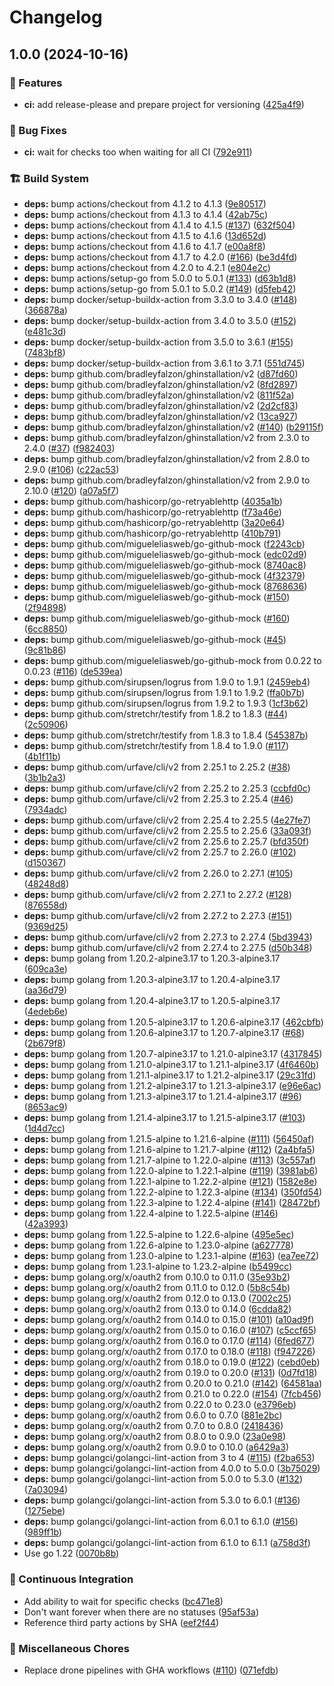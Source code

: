# Changelog

## 1.0.0 (2024-10-16)


### 🎉 Features

* **ci:** add release-please and prepare project for versioning ([425a4f9](https://github.com/80486858/repo-1/commit/425a4f9b3462906c5acc588b0866b3e161ede170))


### 🐛 Bug Fixes

* **ci:** wait for checks too when waiting for all CI ([792e911](https://github.com/80486858/repo-1/commit/792e911567a8dba152d4e9fe8e67923fc3a73547))


### 🏗️ Build System

* **deps:** bump actions/checkout from 4.1.2 to 4.1.3 ([9e80517](https://github.com/80486858/repo-1/commit/9e805174e59f56d4b62dfd617217c60f85923ca0))
* **deps:** bump actions/checkout from 4.1.3 to 4.1.4 ([42ab75c](https://github.com/80486858/repo-1/commit/42ab75c3c37dae87125e8588252ac4d5f35d6016))
* **deps:** bump actions/checkout from 4.1.4 to 4.1.5 ([#137](https://github.com/80486858/repo-1/issues/137)) ([632f504](https://github.com/80486858/repo-1/commit/632f504857f55fe7b6899c494d2d3c3fdd8e11db))
* **deps:** bump actions/checkout from 4.1.5 to 4.1.6 ([13d652d](https://github.com/80486858/repo-1/commit/13d652d529b4a3a85afb9fe99657c74983fc9ae4))
* **deps:** bump actions/checkout from 4.1.6 to 4.1.7 ([e00a8f8](https://github.com/80486858/repo-1/commit/e00a8f80f8495fbbb8d6afd51130d65321a7fa4a))
* **deps:** bump actions/checkout from 4.1.7 to 4.2.0 ([#166](https://github.com/80486858/repo-1/issues/166)) ([be3d4fd](https://github.com/80486858/repo-1/commit/be3d4fd6ae6105d28e332630c5c81de036a4ab31))
* **deps:** bump actions/checkout from 4.2.0 to 4.2.1 ([e804e2c](https://github.com/80486858/repo-1/commit/e804e2ca32774bc6a42962e03fe4f9c9b7d8d67b))
* **deps:** bump actions/setup-go from 5.0.0 to 5.0.1 ([#133](https://github.com/80486858/repo-1/issues/133)) ([d63b1d8](https://github.com/80486858/repo-1/commit/d63b1d8ce7e1a4ee595108ee15c8a263b4e8e496))
* **deps:** bump actions/setup-go from 5.0.1 to 5.0.2 ([#149](https://github.com/80486858/repo-1/issues/149)) ([d5feb42](https://github.com/80486858/repo-1/commit/d5feb4252245c6265f1b63be4bbca9a2a2ebe63a))
* **deps:** bump docker/setup-buildx-action from 3.3.0 to 3.4.0 ([#148](https://github.com/80486858/repo-1/issues/148)) ([366878a](https://github.com/80486858/repo-1/commit/366878a4d29ecca798a499ca01ba48dbe6f1b7ca))
* **deps:** bump docker/setup-buildx-action from 3.4.0 to 3.5.0 ([#152](https://github.com/80486858/repo-1/issues/152)) ([e481c3d](https://github.com/80486858/repo-1/commit/e481c3d62cfe0ed6cae46c1e693ee1049fc5c386))
* **deps:** bump docker/setup-buildx-action from 3.5.0 to 3.6.1 ([#155](https://github.com/80486858/repo-1/issues/155)) ([7483bf8](https://github.com/80486858/repo-1/commit/7483bf84a8b3d6dff6a34e2e860692bd9e0e08fe))
* **deps:** bump docker/setup-buildx-action from 3.6.1 to 3.7.1 ([551d745](https://github.com/80486858/repo-1/commit/551d745365d5de13d04e8c5e1b989b7712161a36))
* **deps:** bump github.com/bradleyfalzon/ghinstallation/v2 ([d87fd60](https://github.com/80486858/repo-1/commit/d87fd603c62061afabf12c12083062b3b07a98db))
* **deps:** bump github.com/bradleyfalzon/ghinstallation/v2 ([8fd2897](https://github.com/80486858/repo-1/commit/8fd2897bc5d190a39a18a747e95376346943f597))
* **deps:** bump github.com/bradleyfalzon/ghinstallation/v2 ([811f52a](https://github.com/80486858/repo-1/commit/811f52a04cc5f7d4de7b0e92c6cdce71fbf8b977))
* **deps:** bump github.com/bradleyfalzon/ghinstallation/v2 ([2d2cf83](https://github.com/80486858/repo-1/commit/2d2cf8326e4b1addaedddb189e1b4817ecbc6b11))
* **deps:** bump github.com/bradleyfalzon/ghinstallation/v2 ([13ca927](https://github.com/80486858/repo-1/commit/13ca9278f445a73d1d96bdb1322c6a6c9049b2d1))
* **deps:** bump github.com/bradleyfalzon/ghinstallation/v2 ([#140](https://github.com/80486858/repo-1/issues/140)) ([b29115f](https://github.com/80486858/repo-1/commit/b29115ff3ff9108e03d737f552609845e7d83c75))
* **deps:** bump github.com/bradleyfalzon/ghinstallation/v2 from 2.3.0 to 2.4.0 ([#37](https://github.com/80486858/repo-1/issues/37)) ([f982403](https://github.com/80486858/repo-1/commit/f9824036b10f470bdf85d2f99c35472965c43875))
* **deps:** bump github.com/bradleyfalzon/ghinstallation/v2 from 2.8.0 to 2.9.0 ([#106](https://github.com/80486858/repo-1/issues/106)) ([c22ac53](https://github.com/80486858/repo-1/commit/c22ac53e892927e904f0dcaf8a541020f3c3e5d2))
* **deps:** bump github.com/bradleyfalzon/ghinstallation/v2 from 2.9.0 to 2.10.0 ([#120](https://github.com/80486858/repo-1/issues/120)) ([a07a5f7](https://github.com/80486858/repo-1/commit/a07a5f70f67a76e5f85a7677c1b29be362ee8dc4))
* **deps:** bump github.com/hashicorp/go-retryablehttp ([4035a1b](https://github.com/80486858/repo-1/commit/4035a1b36a01882581cbaa68c7ff0eac54196a3f))
* **deps:** bump github.com/hashicorp/go-retryablehttp ([f73a46e](https://github.com/80486858/repo-1/commit/f73a46e0845d0662558ee86ac5456d3ada490e82))
* **deps:** bump github.com/hashicorp/go-retryablehttp ([3a20e64](https://github.com/80486858/repo-1/commit/3a20e6400811e32ac7baf197285ac5946bfa25bc))
* **deps:** bump github.com/hashicorp/go-retryablehttp ([410b791](https://github.com/80486858/repo-1/commit/410b791d4d6e3e24710dad75cf45336b67bf32b3))
* **deps:** bump github.com/migueleliasweb/go-github-mock ([f2243cb](https://github.com/80486858/repo-1/commit/f2243cbaa222a92c439327211d6fd6f77fde2165))
* **deps:** bump github.com/migueleliasweb/go-github-mock ([edc02d9](https://github.com/80486858/repo-1/commit/edc02d930587b0704e9771d855851147c1585ed8))
* **deps:** bump github.com/migueleliasweb/go-github-mock ([8740ac8](https://github.com/80486858/repo-1/commit/8740ac8ad5cfd5a08bb99d12d845a9b71720cfc6))
* **deps:** bump github.com/migueleliasweb/go-github-mock ([4f32379](https://github.com/80486858/repo-1/commit/4f3237945ad17914c1dd8e48609e9be62046c711))
* **deps:** bump github.com/migueleliasweb/go-github-mock ([8768636](https://github.com/80486858/repo-1/commit/8768636773729dc5543f491a8b8266d1f51c3c50))
* **deps:** bump github.com/migueleliasweb/go-github-mock ([#150](https://github.com/80486858/repo-1/issues/150)) ([2f94898](https://github.com/80486858/repo-1/commit/2f94898f91618c5cdd3e4aaa87e4823834a12d36))
* **deps:** bump github.com/migueleliasweb/go-github-mock ([#160](https://github.com/80486858/repo-1/issues/160)) ([6cc8850](https://github.com/80486858/repo-1/commit/6cc88504a81af5b8684faca1040760259b2f3cef))
* **deps:** bump github.com/migueleliasweb/go-github-mock ([#45](https://github.com/80486858/repo-1/issues/45)) ([9c81b86](https://github.com/80486858/repo-1/commit/9c81b86bc296db1765a89fae687063f9aaf700a5))
* **deps:** bump github.com/migueleliasweb/go-github-mock from 0.0.22 to 0.0.23 ([#116](https://github.com/80486858/repo-1/issues/116)) ([de539ea](https://github.com/80486858/repo-1/commit/de539eab4d93937ff0b9f36f8c3c9c7dbfcd6959))
* **deps:** bump github.com/sirupsen/logrus from 1.9.0 to 1.9.1 ([2459eb4](https://github.com/80486858/repo-1/commit/2459eb4b5a31a35e1479a24b2b1d130b9150019d))
* **deps:** bump github.com/sirupsen/logrus from 1.9.1 to 1.9.2 ([ffa0b7b](https://github.com/80486858/repo-1/commit/ffa0b7b742efafbdcb18e51fa116d009e18db81d))
* **deps:** bump github.com/sirupsen/logrus from 1.9.2 to 1.9.3 ([1cf3b62](https://github.com/80486858/repo-1/commit/1cf3b62cfe918aa6b85554d3386a0f58e939a620))
* **deps:** bump github.com/stretchr/testify from 1.8.2 to 1.8.3 ([#44](https://github.com/80486858/repo-1/issues/44)) ([2c50906](https://github.com/80486858/repo-1/commit/2c50906cf3dc859cac5e5de84d9f8d565e9b8d76))
* **deps:** bump github.com/stretchr/testify from 1.8.3 to 1.8.4 ([545387b](https://github.com/80486858/repo-1/commit/545387b75ddfb8870acb70f48cfaa896feee9da3))
* **deps:** bump github.com/stretchr/testify from 1.8.4 to 1.9.0 ([#117](https://github.com/80486858/repo-1/issues/117)) ([4b1f11b](https://github.com/80486858/repo-1/commit/4b1f11b439b402889e13e8720e4d86977e164b38))
* **deps:** bump github.com/urfave/cli/v2 from 2.25.1 to 2.25.2 ([#38](https://github.com/80486858/repo-1/issues/38)) ([3b1b2a3](https://github.com/80486858/repo-1/commit/3b1b2a3e04eec0f0f5070f971e558774d1a36f8c))
* **deps:** bump github.com/urfave/cli/v2 from 2.25.2 to 2.25.3 ([ccbfd0c](https://github.com/80486858/repo-1/commit/ccbfd0c586fb19d423d87f9f49c456b05ae2aef9))
* **deps:** bump github.com/urfave/cli/v2 from 2.25.3 to 2.25.4 ([#46](https://github.com/80486858/repo-1/issues/46)) ([7934adc](https://github.com/80486858/repo-1/commit/7934adcc1c3259bebf29776ef6e344fa39d0a020))
* **deps:** bump github.com/urfave/cli/v2 from 2.25.4 to 2.25.5 ([4e27fe7](https://github.com/80486858/repo-1/commit/4e27fe7f8fcbf88e9d71f905f761b1637b08c6eb))
* **deps:** bump github.com/urfave/cli/v2 from 2.25.5 to 2.25.6 ([33a093f](https://github.com/80486858/repo-1/commit/33a093f752f198db005beabe81cc9c498c9ede22))
* **deps:** bump github.com/urfave/cli/v2 from 2.25.6 to 2.25.7 ([bfd350f](https://github.com/80486858/repo-1/commit/bfd350f11c6c8f04d2b1301c2749e780f7030786))
* **deps:** bump github.com/urfave/cli/v2 from 2.25.7 to 2.26.0 ([#102](https://github.com/80486858/repo-1/issues/102)) ([d150367](https://github.com/80486858/repo-1/commit/d15036718d2bc40a02e5f8ae89c9756d955340ac))
* **deps:** bump github.com/urfave/cli/v2 from 2.26.0 to 2.27.1 ([#105](https://github.com/80486858/repo-1/issues/105)) ([48248d8](https://github.com/80486858/repo-1/commit/48248d8543d36edd841b2a8e82d2d75a992278f4))
* **deps:** bump github.com/urfave/cli/v2 from 2.27.1 to 2.27.2 ([#128](https://github.com/80486858/repo-1/issues/128)) ([876558d](https://github.com/80486858/repo-1/commit/876558d4fa98cf8502b237bdb95c30aa83e3718f))
* **deps:** bump github.com/urfave/cli/v2 from 2.27.2 to 2.27.3 ([#151](https://github.com/80486858/repo-1/issues/151)) ([9369d25](https://github.com/80486858/repo-1/commit/9369d257c6d2c5beed6b8b0792f391e95edf5d45))
* **deps:** bump github.com/urfave/cli/v2 from 2.27.3 to 2.27.4 ([5bd3943](https://github.com/80486858/repo-1/commit/5bd3943b315b48d34db11273f1d3d006a4ac7aa4))
* **deps:** bump github.com/urfave/cli/v2 from 2.27.4 to 2.27.5 ([d50b348](https://github.com/80486858/repo-1/commit/d50b3489a6b738e03417e2547275b082b69ffd29))
* **deps:** bump golang from 1.20.2-alpine3.17 to 1.20.3-alpine3.17 ([609ca3e](https://github.com/80486858/repo-1/commit/609ca3e4bb381194cce3ac7eafcb6abff99e0fc1))
* **deps:** bump golang from 1.20.3-alpine3.17 to 1.20.4-alpine3.17 ([aa36d79](https://github.com/80486858/repo-1/commit/aa36d7928176a6411856f7f013b54bb90b57218f))
* **deps:** bump golang from 1.20.4-alpine3.17 to 1.20.5-alpine3.17 ([4edeb6e](https://github.com/80486858/repo-1/commit/4edeb6e6b268ebbb08a7b7bfc98a48ef4423cf51))
* **deps:** bump golang from 1.20.5-alpine3.17 to 1.20.6-alpine3.17 ([462cbfb](https://github.com/80486858/repo-1/commit/462cbfb8e21fcd1e92af6ff7e06993ff35fd5dd9))
* **deps:** bump golang from 1.20.6-alpine3.17 to 1.20.7-alpine3.17 ([#68](https://github.com/80486858/repo-1/issues/68)) ([2b679f8](https://github.com/80486858/repo-1/commit/2b679f86fe57a4f5a147dc1cc0f22889a93f213d))
* **deps:** bump golang from 1.20.7-alpine3.17 to 1.21.0-alpine3.17 ([4317845](https://github.com/80486858/repo-1/commit/4317845795cfe8e38212b59866e6ef8b454452f9))
* **deps:** bump golang from 1.21.0-alpine3.17 to 1.21.1-alpine3.17 ([4f6460b](https://github.com/80486858/repo-1/commit/4f6460be0ad0f7938c80ba044564113c9ff8a008))
* **deps:** bump golang from 1.21.1-alpine3.17 to 1.21.2-alpine3.17 ([29c31fd](https://github.com/80486858/repo-1/commit/29c31fdc879eacd0b430585e2071012b0cb7ada5))
* **deps:** bump golang from 1.21.2-alpine3.17 to 1.21.3-alpine3.17 ([e96e6ac](https://github.com/80486858/repo-1/commit/e96e6aca385e4f24be2233a16b2a571e9b352012))
* **deps:** bump golang from 1.21.3-alpine3.17 to 1.21.4-alpine3.17 ([#96](https://github.com/80486858/repo-1/issues/96)) ([8653ac9](https://github.com/80486858/repo-1/commit/8653ac95b29d7eb1ac631709b328b7fcaf241601))
* **deps:** bump golang from 1.21.4-alpine3.17 to 1.21.5-alpine3.17 ([#103](https://github.com/80486858/repo-1/issues/103)) ([1d4d7cc](https://github.com/80486858/repo-1/commit/1d4d7cc0773aa44d0711fd98b89ff7416a7b6b5d))
* **deps:** bump golang from 1.21.5-alpine to 1.21.6-alpine ([#111](https://github.com/80486858/repo-1/issues/111)) ([56450af](https://github.com/80486858/repo-1/commit/56450af2468227039e44cdd51ba9f0ad17fe7fe8))
* **deps:** bump golang from 1.21.6-alpine to 1.21.7-alpine ([#112](https://github.com/80486858/repo-1/issues/112)) ([2a4bfa5](https://github.com/80486858/repo-1/commit/2a4bfa596a5dc2ca2d43f29ed93d57aaaa8f6126))
* **deps:** bump golang from 1.21.7-alpine to 1.22.0-alpine ([#113](https://github.com/80486858/repo-1/issues/113)) ([3c557af](https://github.com/80486858/repo-1/commit/3c557af525b394e6cf205134632b69a86e1059b1))
* **deps:** bump golang from 1.22.0-alpine to 1.22.1-alpine ([#119](https://github.com/80486858/repo-1/issues/119)) ([3981ab6](https://github.com/80486858/repo-1/commit/3981ab6d4e31b5280dd58018ad103148293b2d1d))
* **deps:** bump golang from 1.22.1-alpine to 1.22.2-alpine ([#121](https://github.com/80486858/repo-1/issues/121)) ([1582e8e](https://github.com/80486858/repo-1/commit/1582e8ee440cd776c8fe260054d7a95fb8f25124))
* **deps:** bump golang from 1.22.2-alpine to 1.22.3-alpine ([#134](https://github.com/80486858/repo-1/issues/134)) ([350fd54](https://github.com/80486858/repo-1/commit/350fd54216c8b24af3beb7d294a4d80244550167))
* **deps:** bump golang from 1.22.3-alpine to 1.22.4-alpine ([#141](https://github.com/80486858/repo-1/issues/141)) ([28472bf](https://github.com/80486858/repo-1/commit/28472bf188645b56202de4391d8a47cf470a7fe7))
* **deps:** bump golang from 1.22.4-alpine to 1.22.5-alpine ([#146](https://github.com/80486858/repo-1/issues/146)) ([42a3993](https://github.com/80486858/repo-1/commit/42a3993e8c4e33cad11884291a4587ad3a745354))
* **deps:** bump golang from 1.22.5-alpine to 1.22.6-alpine ([495e5ec](https://github.com/80486858/repo-1/commit/495e5ec6788c4ed9e2bc5953439067514a4b577f))
* **deps:** bump golang from 1.22.6-alpine to 1.23.0-alpine ([a627778](https://github.com/80486858/repo-1/commit/a627778756cb26e01b313a650c8c9e60403d7f22))
* **deps:** bump golang from 1.23.0-alpine to 1.23.1-alpine ([#163](https://github.com/80486858/repo-1/issues/163)) ([ea7ee72](https://github.com/80486858/repo-1/commit/ea7ee72db3c4faf3ba29136a04c9db9d4b5b9206))
* **deps:** bump golang from 1.23.1-alpine to 1.23.2-alpine ([b5499cc](https://github.com/80486858/repo-1/commit/b5499ccc18457ac2232e9ccfeaca535a4bcf6c5a))
* **deps:** bump golang.org/x/oauth2 from 0.10.0 to 0.11.0 ([35e93b2](https://github.com/80486858/repo-1/commit/35e93b230a2daaba33bed03bfa181c18ccd5017a))
* **deps:** bump golang.org/x/oauth2 from 0.11.0 to 0.12.0 ([5b8c54b](https://github.com/80486858/repo-1/commit/5b8c54bda1592d0ee34aff9546b496eb997e376f))
* **deps:** bump golang.org/x/oauth2 from 0.12.0 to 0.13.0 ([7002c25](https://github.com/80486858/repo-1/commit/7002c25480c5526bcbfc9aaf37e71bf47012ca20))
* **deps:** bump golang.org/x/oauth2 from 0.13.0 to 0.14.0 ([6cdda82](https://github.com/80486858/repo-1/commit/6cdda82b3f0ab77b0530a9d13df6bfab2d87581f))
* **deps:** bump golang.org/x/oauth2 from 0.14.0 to 0.15.0 ([#101](https://github.com/80486858/repo-1/issues/101)) ([a10ad9f](https://github.com/80486858/repo-1/commit/a10ad9f00f1ba6423641446567c3702117d003c1))
* **deps:** bump golang.org/x/oauth2 from 0.15.0 to 0.16.0 ([#107](https://github.com/80486858/repo-1/issues/107)) ([c5ccf65](https://github.com/80486858/repo-1/commit/c5ccf658cfdddb815f1291e56dce66803b010ca3))
* **deps:** bump golang.org/x/oauth2 from 0.16.0 to 0.17.0 ([#114](https://github.com/80486858/repo-1/issues/114)) ([6fed677](https://github.com/80486858/repo-1/commit/6fed6776bd25768ae9f4364e84b9fc3cdc21299d))
* **deps:** bump golang.org/x/oauth2 from 0.17.0 to 0.18.0 ([#118](https://github.com/80486858/repo-1/issues/118)) ([f947226](https://github.com/80486858/repo-1/commit/f9472267cca8e7e0ba0d1bfe08a61b049a7eff6e))
* **deps:** bump golang.org/x/oauth2 from 0.18.0 to 0.19.0 ([#122](https://github.com/80486858/repo-1/issues/122)) ([cebd0eb](https://github.com/80486858/repo-1/commit/cebd0eb80c81179838ae6416a25b09dad2d54f39))
* **deps:** bump golang.org/x/oauth2 from 0.19.0 to 0.20.0 ([#131](https://github.com/80486858/repo-1/issues/131)) ([0d7fd18](https://github.com/80486858/repo-1/commit/0d7fd1870e756de48c5ccf3ac000e9618d093d54))
* **deps:** bump golang.org/x/oauth2 from 0.20.0 to 0.21.0 ([#142](https://github.com/80486858/repo-1/issues/142)) ([64581aa](https://github.com/80486858/repo-1/commit/64581aa4fabf8a11daa6447f7eb2d656cf23cac6))
* **deps:** bump golang.org/x/oauth2 from 0.21.0 to 0.22.0 ([#154](https://github.com/80486858/repo-1/issues/154)) ([7fcb456](https://github.com/80486858/repo-1/commit/7fcb456bfe682c15258e97cfd318e718bc298c05))
* **deps:** bump golang.org/x/oauth2 from 0.22.0 to 0.23.0 ([e3796eb](https://github.com/80486858/repo-1/commit/e3796ebb8e84a93de59bdc75873c38ece6b26b62))
* **deps:** bump golang.org/x/oauth2 from 0.6.0 to 0.7.0 ([881e2bc](https://github.com/80486858/repo-1/commit/881e2bc64a58ca9b4aff0bdb54b5d9df9d1c35f2))
* **deps:** bump golang.org/x/oauth2 from 0.7.0 to 0.8.0 ([2418436](https://github.com/80486858/repo-1/commit/241843620527a62c225614808985dfd089c0676d))
* **deps:** bump golang.org/x/oauth2 from 0.8.0 to 0.9.0 ([23a0e98](https://github.com/80486858/repo-1/commit/23a0e98a78b8213440d608632aa41e3a507345fb))
* **deps:** bump golang.org/x/oauth2 from 0.9.0 to 0.10.0 ([a6429a3](https://github.com/80486858/repo-1/commit/a6429a3bcc69078e6736edadbd0621a97b4ed468))
* **deps:** bump golangci/golangci-lint-action from 3 to 4 ([#115](https://github.com/80486858/repo-1/issues/115)) ([f2ba653](https://github.com/80486858/repo-1/commit/f2ba653c4887b758cc9f4a4d8fbdd693aff12040))
* **deps:** bump golangci/golangci-lint-action from 4.0.0 to 5.0.0 ([3b75029](https://github.com/80486858/repo-1/commit/3b7502981b2b6008c29312a443132d5b18c6e6a6))
* **deps:** bump golangci/golangci-lint-action from 5.0.0 to 5.3.0 ([#132](https://github.com/80486858/repo-1/issues/132)) ([7a03094](https://github.com/80486858/repo-1/commit/7a03094eccef539ab6ddb81a8e198a286221d204))
* **deps:** bump golangci/golangci-lint-action from 5.3.0 to 6.0.1 ([#136](https://github.com/80486858/repo-1/issues/136)) ([1275ebe](https://github.com/80486858/repo-1/commit/1275ebe506e1f13c80bbdbedc11712a0a2cda219))
* **deps:** bump golangci/golangci-lint-action from 6.0.1 to 6.1.0 ([#156](https://github.com/80486858/repo-1/issues/156)) ([989ff1b](https://github.com/80486858/repo-1/commit/989ff1b53f3f4319c1c47dfdd65b0ccc196447ec))
* **deps:** bump golangci/golangci-lint-action from 6.1.0 to 6.1.1 ([a758d3f](https://github.com/80486858/repo-1/commit/a758d3f12f8d9b92ddf75788cf088087008c451e))
* Use go 1.22 ([0070b8b](https://github.com/80486858/repo-1/commit/0070b8b6d072b2ed239e5ec7ee6ed0ce25d77456))


### 🤖 Continuous Integration

* Add ability to wait for specific checks ([bc471e8](https://github.com/80486858/repo-1/commit/bc471e84aaa4b2a3f86d73f3ed57b6a0d71a4028))
* Don't want forever when there are no statuses ([95af53a](https://github.com/80486858/repo-1/commit/95af53a4f1878b2a4f2522dae8aa4fa6f6012257))
* Reference third party actions by SHA ([eef2f44](https://github.com/80486858/repo-1/commit/eef2f44d0358ee03ed70a902b0d38569461745f4))


### 🔧 Miscellaneous Chores

* Replace drone pipelines with GHA workflows ([#110](https://github.com/80486858/repo-1/issues/110)) ([071efdb](https://github.com/80486858/repo-1/commit/071efdb13d2729724a2c72bb9bf6d07810383a00))

